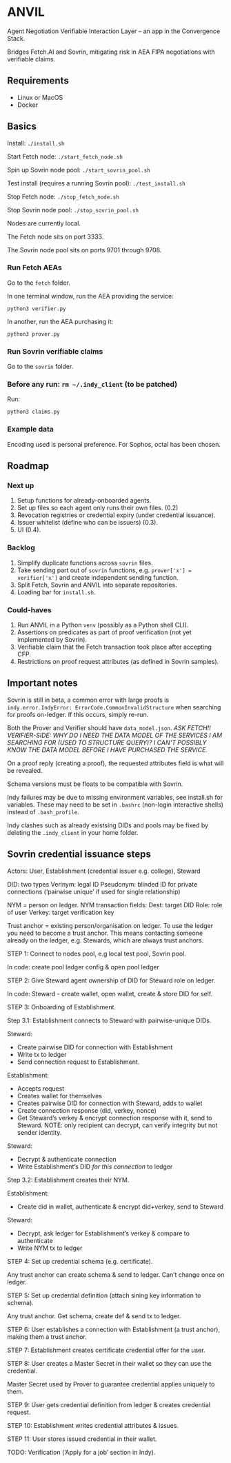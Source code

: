 # ANVIL

Agent Negotiation Verifiable Interaction Layer – an app in the Convergence Stack.

Bridges Fetch.AI and Sovrin, mitigating risk in AEA FIPA negotiations with verifiable claims.


## Requirements

- Linux or MacOS
- Docker


## Basics

Install: `./install.sh`

Start Fetch node: `./start_fetch_node.sh`

Spin up Sovrin node pool: `./start_sovrin_pool.sh`

Test install (requires a running Sovrin pool): `./test_install.sh`

Stop Fetch node: `./stop_fetch_node.sh`

Stop Sovrin node pool: `./stop_sovrin_pool.sh`

Nodes are currently local.

The Fetch node sits on port 3333.

The Sovrin node pool sits on ports 9701 through 9708.

### Run Fetch AEAs

Go to the `fetch` folder.

In one terminal window, run the AEA providing the service:
```
python3 verifier.py
```

In another, run the AEA purchasing it:
```
python3 prover.py
```

### Run Sovrin verifiable claims

Go to the `sovrin` folder.

### Before any run: `rm ~/.indy_client` (to be patched) 

Run:
```
python3 claims.py
```

### Example data

Encoding used is personal preference. For Sophos, octal has been chosen.


## Roadmap

### Next up

1. Setup functions for already-onboarded agents.
2. Set up files so each agent only runs their own files. (0.2)
3. Revocation registries or credential expiry (under credential issuance).
4. Issuer whitelist (define who can be issuers) (0.3).
5. UI (0.4).


### Backlog

1. Simplify duplicate functions across `sovrin` files.
2. Take sending part out of `sovrin` functions, e.g. `prover['x'] = verifier['x']` and create independent sending function.
2. Split Fetch, Sovrin and ANVIL into separate repositories.
3. Loading bar for `install.sh`.

### Could-haves

1. Run ANVIL in a Python `venv` (possibly as a Python shell CLI).
2. Assertions on predicates as part of proof verification (not yet implemented by Sovrin).
2. Verifiable claim that the Fetch transaction took place after accepting CFP.
3. Restrictions on proof request attributes (as defined in Sovrin samples).


## Important notes

Sovrin is still in beta, a common error with large proofs is `indy.error.IndyError: ErrorCode.CommonInvalidStructure` when searching for proofs on-ledger. If this occurs, simply re-run.

Both the Prover and Verifier should have `data_model.json`. *ASK FETCH!! VERIFIER-SIDE: WHY DO I NEED THE DATA MODEL OF THE SERVICES I AM SEARCHING FOR (USED TO STRUCTURE QUERY)? I CAN'T POSSIBLY KNOW THE DATA MODEL BEFORE I HAVE PURCHASED THE SERVICE.*

On a proof reply (creating a proof), the requested attributes field is what will be revealed.

Schema versions must be floats to be compatible with Sovrin.

Indy failures may be due to missing environment variables, see install.sh for variables. These may need to be set in `.bashrc` (non-login interactive shells) instead of `.bash_profile`.

Indy clashes such as already existsing DIDs and pools may be fixed by deleting the `.indy_client` in your home folder.


## Sovrin credential issuance steps

Actors: User, Establishment (credential issuer e.g. college), Steward

DID: two types
	Verinym: legal ID
	Pseudonym: blinded ID for private connections (‘pairwise unique’ if used for single relationship)

NYM = person on ledger. NYM transaction fields:
	Dest: target DID
	Role: role of user
	Verkey: target verification key

Trust anchor = existing person/organisation on ledger.
To use the ledger you need to become a trust anchor.
This means contacting someone already on the ledger, e.g. Stewards, which are always trust anchors.

STEP 1: Connect to nodes pool, e.g local test pool, Sovrin pool.

In code: create pool ledger config & open pool ledger

STEP 2: Give Steward agent ownership of DID for Steward role on ledger.

In code: Steward - create wallet, open wallet, create & store DID for self.

STEP 3: Onboarding of Establishment.

Step 3.1: Establishment connects to Steward with pairwise-unique DIDs.

Steward:
- Create pairwise DID for connection with Establishment
- Write tx to ledger
- Send connection request to Establishment.

Establishment:
- Accepts request
- Creates wallet for themselves
- Creates pairwise DID for connection with Steward, adds to wallet
- Create connection response (did, verkey, nonce)
- Get Steward’s verkey & encrypt connection response with it, send to Steward. NOTE: only recipient can decrypt, can verify integrity but not sender identity.

Steward:
- Decrypt & authenticate connection
- Write Establishment’s DID *for this connection* to ledger

Step 3.2: Establishment creates their NYM.

Establishment:
- Create did in wallet, authenticate & encrypt did+verkey, send to Steward

Steward:
- Decrypt, ask ledger for Establishment’s verkey & compare to authenticate
- Write NYM tx to ledger

STEP 4: Set up credential schema (e.g. certificate).

Any trust anchor can create schema & send to ledger. Can’t change once on ledger.

STEP 5: Set up credential definition (attach sining key information to schema).

Any trust anchor.  Get schema, create def & send tx to ledger.

STEP 6: User establishes a connection with Establishment (a trust anchor), making them a trust anchor.

STEP 7: Establishment creates certificate credential offer for the user.

STEP 8: User creates a Master Secret in their wallet so they can use the credential.

Master Secret used by Prover to guarantee credential applies uniquely to them.

STEP 9: User gets credential definition from ledger & creates credential request.

STEP 10: Establishment writes credential attributes & issues.

STEP 11: User stores issued credential in their wallet.


TODO: Verification (‘Apply for a job’ section in Indy).



